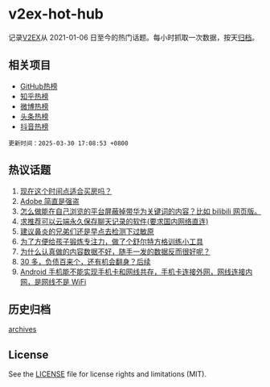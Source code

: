 # v2ex-hot-hub

 记录[V2EX](https://www.v2ex.com/)从 2021-01-06 日至今的热门话题。每小时抓取一次数据，按天[归档](archives)。
 
 ## 相关项目

- [GitHub热榜](https://github.com/snaildev/github-hot-hub)
- [知乎热榜](https://github.com/snaildev/zhihu-hot-hub)
- [微博热榜](https://github.com/snaildev/weibo-hot-hub)
- [头条热榜](https://github.com/snaildev/toutiao-hot-hub)
- [抖音热榜](https://github.com/snaildev/douyin-hot-hub)


 `更新时间：2025-03-30 17:08:53 +0800`

## 热议话题

1. [现在这个时间点适合买房吗？](https://www.v2ex.com/t/1122063)
1. [Adobe 简直是强盗](https://www.v2ex.com/t/1121983)
1. [怎么做能在自己浏览的平台屏蔽掉带华为关键词的内容？比如 bilibili 网页版。](https://www.v2ex.com/t/1122016)
1. [求推荐可以云端永久保存聊天记录的软件(要求国内网络直连)](https://www.v2ex.com/t/1122023)
1. [建议鼻炎的兄弟们还是早点去检测下过敏原](https://www.v2ex.com/t/1121990)
1. [为了方便给孩子锻炼专注力，做了个舒尔特方格训练小工具](https://www.v2ex.com/t/1121969)
1. [为什么认真做的内容数据不好，随手一发的数据反而很好呢？](https://www.v2ex.com/t/1121987)
1. [30 多，负债百来个，还有机会翻身？后续](https://www.v2ex.com/t/1122026)
1. [Android 手机能不能实现手机卡和网线共存，手机卡连接外网，网线连接内网，是网线不是 WiFi](https://www.v2ex.com/t/1122038)

## 历史归档

[archives](archives)

## License

See the [LICENSE](LICENSE) file for license rights and limitations (MIT).
